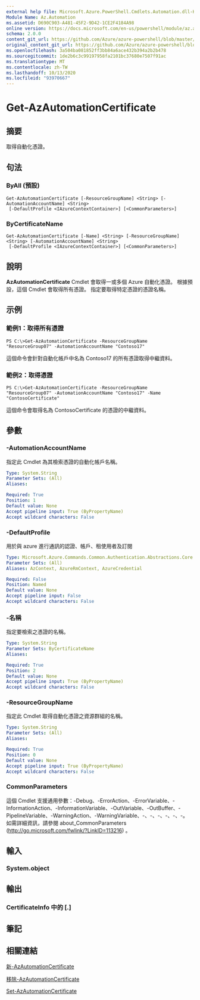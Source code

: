 ```yaml
---
external help file: Microsoft.Azure.PowerShell.Cmdlets.Automation.dll-Help.xml
Module Name: Az.Automation
ms.assetid: D690C903-A481-45F2-9D42-1CE2F4184A98
online version: https://docs.microsoft.com/en-us/powershell/module/az.automation/get-azautomationcertificate
schema: 2.0.0
content_git_url: https://github.com/Azure/azure-powershell/blob/master/src/Automation/Automation/help/Get-AzAutomationCertificate.md
original_content_git_url: https://github.com/Azure/azure-powershell/blob/master/src/Automation/Automation/help/Get-AzAutomationCertificate.md
ms.openlocfilehash: 3a504ba081852ff3bb84a6ace432b394a2b2b478
ms.sourcegitcommit: 1de2b6c3c99197958fa2101bc37680e7507f91ac
ms.translationtype: MT
ms.contentlocale: zh-TW
ms.lasthandoff: 10/13/2020
ms.locfileid: "93970667"
---
```

# Get-AzAutomationCertificate

## 摘要
取得自動化憑證。

## 句法

### ByAll (預設) 
```
Get-AzAutomationCertificate [-ResourceGroupName] <String> [-AutomationAccountName] <String>
 [-DefaultProfile <IAzureContextContainer>] [<CommonParameters>]
```

### ByCertificateName
```
Get-AzAutomationCertificate [-Name] <String> [-ResourceGroupName] <String> [-AutomationAccountName] <String>
 [-DefaultProfile <IAzureContextContainer>] [<CommonParameters>]
```

## 說明
**AzAutomationCertificate** Cmdlet 會取得一或多個 Azure 自動化憑證。
根據預設，這個 Cmdlet 會取得所有憑證。
指定要取得特定憑證的憑證名稱。

## 示例

### 範例1：取得所有憑證
```
PS C:\>Get-AzAutomationCertificate -ResourceGroupName "ResourceGroup07" -AutomationAccountName "Contoso17"
```

這個命令會針對自動化帳戶中名為 Contoso17 的所有憑證取得中繼資料。

### 範例2：取得憑證
```
PS C:\>Get-AzAutomationCertificate -ResourceGroupName "ResourceGroup07" -AutomationAccountName "Contoso17" -Name "ContosoCertificate"
```

這個命令會取得名為 ContosoCertificate 的憑證的中繼資料。

## 參數

### -AutomationAccountName
指定此 Cmdlet 為其檢索憑證的自動化帳戶名稱。

```yaml
Type: System.String
Parameter Sets: (All)
Aliases:

Required: True
Position: 1
Default value: None
Accept pipeline input: True (ByPropertyName)
Accept wildcard characters: False
```

### -DefaultProfile
用於與 azure 進行通訊的認證、帳戶、租使用者及訂閱

```yaml
Type: Microsoft.Azure.Commands.Common.Authentication.Abstractions.Core.IAzureContextContainer
Parameter Sets: (All)
Aliases: AzContext, AzureRmContext, AzureCredential

Required: False
Position: Named
Default value: None
Accept pipeline input: False
Accept wildcard characters: False
```

### -名稱
指定要檢索之憑證的名稱。

```yaml
Type: System.String
Parameter Sets: ByCertificateName
Aliases:

Required: True
Position: 2
Default value: None
Accept pipeline input: True (ByPropertyName)
Accept wildcard characters: False
```

### -ResourceGroupName
指定此 Cmdlet 取得自動化憑證之資源群組的名稱。

```yaml
Type: System.String
Parameter Sets: (All)
Aliases:

Required: True
Position: 0
Default value: None
Accept pipeline input: True (ByPropertyName)
Accept wildcard characters: False
```

### CommonParameters
這個 Cmdlet 支援通用參數：-Debug、-ErrorAction、-ErrorVariable、-InformationAction、-InformationVariable、-OutVariable、-OutBuffer、-PipelineVariable、-WarningAction、-WarningVariable、-、-、-、-、-、-。 如需詳細資訊，請參閱 about_CommonParameters (http://go.microsoft.com/fwlink/?LinkID=113216) 。

## 輸入

### System.object

## 輸出

### CertificateInfo 中的 [.]

## 筆記

## 相關連結

[新-AzAutomationCertificate](./New-AzAutomationCertificate.md)

[移除-AzAutomationCertificate](./Remove-AzAutomationCertificate.md)

[Set-AzAutomationCertificate](./Set-AzAutomationCertificate.md)


